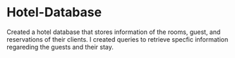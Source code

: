 # Hotel-Database
Created a hotel database that stores information of the rooms,
guest,  and reservations of their clients. I created queries to retrieve
specfic information regareding the guests and their stay.
